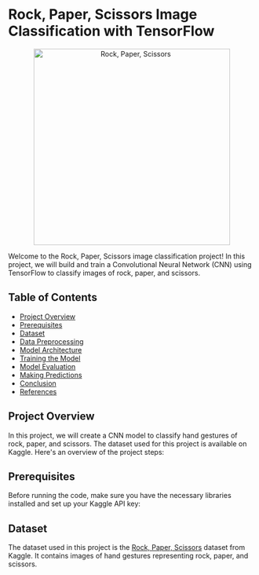 # Rock, Paper, Scissors Image Classification with TensorFlow

<p align="center">
  <img src="https://www.science.org/do/10.1126/science.aac4663/abs/sn-rockpaper.jpg" alt="Rock, Paper, Scissors" width="400">
</p>

Welcome to the Rock, Paper, Scissors image classification project! In this project, we will build and train a Convolutional Neural Network (CNN) using TensorFlow to classify images of rock, paper, and scissors.

## Table of Contents
- [Project Overview](#Project-Overview)
- [Prerequisites](#Prerequisites)
- [Dataset](#Dataset)
- [Data Preprocessing](#Data-Preprocessing)
- [Model Architecture](#Model-Architecture)
- [Training the Model](#Training-the-Model)
- [Model Evaluation](#Model-Evaluation)
- [Making Predictions](#Making-Predictions)
- [Conclusion](#Conclusion)
- [References](#References)

## Project Overview
In this project, we will create a CNN model to classify hand gestures of rock, paper, and scissors. The dataset used for this project is available on Kaggle. Here's an overview of the project steps:

## Prerequisites
Before running the code, make sure you have the necessary libraries installed and set up your Kaggle API key:

## Dataset
The dataset used in this project is the [Rock, Paper, Scissors](https://www.kaggle.com/drgfreeman/rockpaperscissors) dataset from Kaggle. It contains images of hand gestures representing rock, paper, and scissors.

